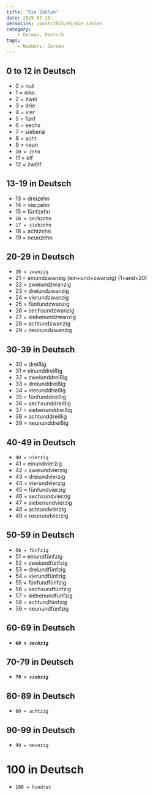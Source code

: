 ```yaml
---
title: "Die Zahlen"
date: 2025-07-15
permalink: /post/2025/06/die_zahlen
category: 
    - German, Deutsch
tags:
    - Numbers, German
---
```


<!-- # Die Zahlen -->

## 0 to 12 in Deutsch

- 0 = null
- 1 = eins 
- 2 = zwei
- 3 = drie 
- 4 = vier
- 5 = fünf 
- 6 = sechs
- 7 = siebenä
- 8 = acht 
- 9 = neun 
- `10 = zehn`
- 11 = elf
- 12 = zwölf

## 13-19 in Deutsch

- 13 = dreizehn 
- 14 = vierzehn 
- 15 = fünfzehn 
- `16 = sechzehn `
- `17 = siebzehn `
- 18 = achtzehn 
- 19 = neunzehn 


## 20-29 in Deutsch

- `20 = zwanzig `
- 21 = einundzwanzig (ein+und+zwanzig) (1+and+20)
- 22 = zweiundzwanzig
- 23 = dreiundzwanzig
- 24 = vierundzwanzig
- 25 = fünfundzwanzig
- 26 = sechsundzwanzig
- 27 = siebenundzwanzig
- 28 = achtundzwanzig
- 29 = neunundzwanzig

## 30-39 in Deutsch

- 30 = dreißig
- 31 = einunddreißig
- 32 = zweiunddreißig
- 33 = dreiunddreißig
- 34 = vierunddrießig
- 35 = fünfunddrießig
- 36 = sechsunddreißig
- 37 = siebenunddreißig
- 38 = achtunddreißig
- 39 = neununddreißig

## 40-49 in Deutsch

- `40 = vierzig`
- 41 = einundvierzig
- 42 = zweiundvierzig
- 43 = dreiundvierzig
- 44 = vierundvierzig
- 45 = fünfundvierzig
- 46 = sechsundvierzig
- 47 = siebenundvierzig
- 48 = achtundvierzig
- 49 = neunundvierzig

## 50-59 in Deutsch

- `50 = fünfzig`
- 51 = einundfünfzig
- 52 = zweiundfünfzig
- 53 = dreiundfünfzig
- 54 = vierundfünfzig
- 55 = fünfundfünfzig
- 56 = sechsundfünfzig
- 57 = siebenundfünfzig
- 58 = achtundfünfzig
- 59 = neunundfünfzig


## 60-69 in Deutsch

- ***`60 = sechzig`***

## 70-79 in Deutsch

- ***`70 = siebzig`***

## 80-89 in Deutsch

- `80 = achtzig`

## 90-99 in Deutsch

- `90 = neunzig`

# 100 in Deutsch

- `100 = hundret `